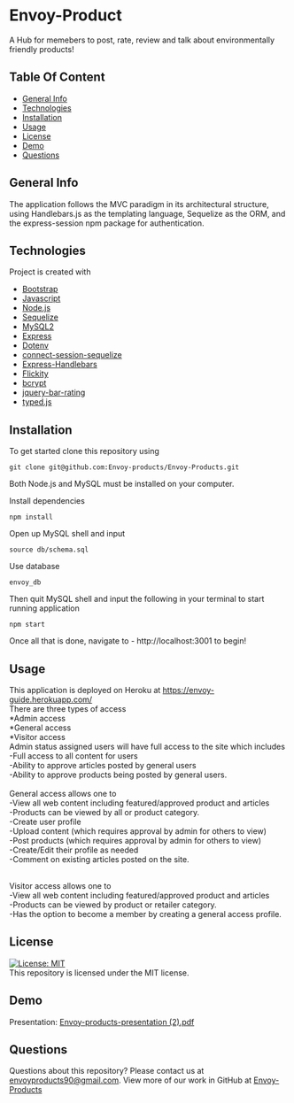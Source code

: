 # Envoy-Product
A Hub for memebers to post, rate, review and talk about environmentally friendly products!

## Table Of Content
* [General Info](#general-info)
* [Technologies](#technologies)
* [Installation](#installation)
* [Usage](#usage)
* [License](#license)
* [Demo](#demo)
* [Questions](#questions)

## General Info
The application follows the MVC paradigm in its architectural structure, using Handlebars.js as the templating language, Sequelize as the ORM, and the express-session npm package for authentication.

## Technologies
Project is created with 
* [Bootstrap](https://getbootstrap.com/)
* [Javascript](https://www.javascript.com/)
* [Node.js](https://nodejs.org/en/)
* [Sequelize](https://www.npmjs.com/package/sequelize)
* [MySQL2](https://www.npmjs.com/package/mysql2)
* [Express](https://www.npmjs.com/package/express)
* [Dotenv](https://www.npmjs.com/package/dotenv)
* [connect-session-sequelize](https://www.npmjs.com/package/connect-session-sequelize)
* [Express-Handlebars](https://www.npmjs.com/package/express-handlebars)
* [Flickity](https://www.npmjs.com/package/flickity)
* [bcrypt](https://www.npmjs.com/package/bcrypt)
* [jquery-bar-rating](https://www.npmjs.com/package/jquery-bar-rating)
* [typed.js](https://www.npmjs.com/package/typed.js)

## Installation
To get started clone this repository using 
<br>
```terminal
git clone git@github.com:Envoy-products/Envoy-Products.git
```
Both Node.js and MySQL must be installed on your computer.

Install dependencies 
```terminal
npm install
``` 
Open up MySQL shell and input 
```terminal
source db/schema.sql
```
Use database
```terminal
envoy_db
```
Then quit MySQL shell and input the following in your terminal to start running application
```terminal
npm start
```
Once all that is done, navigate to - http://localhost:3001 to begin!


## Usage
This application is deployed on Heroku at https://envoy-guide.herokuapp.com/
<br>
There are three types of access
	<br>
	*Admin access
	<br>
	*General access
	<br>
	*Visitor access
<br>
Admin status assigned users will have full access to the site which includes <br>
	-Full access to all content for users
	<br>
	-Ability to approve articles posted by general users
	<br>
	-Ability to approve products being posted by general users.  
<br>
General access allows one to <br>
	-View all web content including featured/approved product and articles
	<br>
	-Products can be viewed by all or product category.
	<br>
	-Create user profile
	<br>
	-Upload content (which requires approval by admin for others to view)
	<br>
	-Post products (which requires approval by admin for others to view)
	<br>
	-Create/Edit their profile as needed
	<br>
	-Comment on existing articles posted on the site. 

<br>
Visitor access allows one to <br>
	-View all web content including featured/approved product and articles
	<br>
	-Products can be viewed by product or retailer category.
	<br>
	-Has the option to become a member by creating a general access profile. 

 
## License
[![License: MIT](https://img.shields.io/badge/License-MIT-yellow.svg)](https://opensource.org/licenses/MIT)
<br>
This repository is licensed under the MIT license.

## Demo

Presentation:
[Envoy-products-presentation (2).pdf](https://github.com/shamimimtiaz/my-e-commerce/files/6216172/Envoy-products-presentation.2.pdf)



## Questions
Questions about this repository? Please contact us at [envoyproducts90@gmail.com](mailto:envoyproducts90@gmail.com). View more of our work in GitHub at [Envoy-Products](https://github.com/Envoy-products/Envoy-Products) 